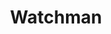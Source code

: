 ---
codehost: https://github.com/facebook/watchman
logohandle: facebook_watchman
sort: watchman
tags:
- facebook
title: Watchman
website: https://facebook.github.io/watchman/
---